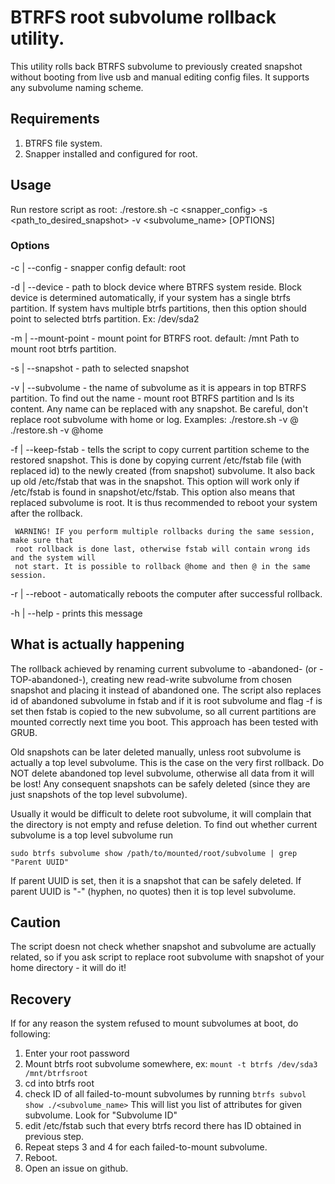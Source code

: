 # BTRFS root subvolume rollback utility.
This utility rolls back BTRFS subvolume to previously created snapshot without booting from live usb and manual editing config files.
It supports any subvolume naming scheme.

## Requirements
1. BTRFS file system.
2. Snapper installed and configured for root.


## Usage
Run restore script as root:
./restore.sh -c <snapper_config> -s <path_to_desired_snapshot> -v <subvolume_name> [OPTIONS]
   

### Options

-c | --config - snapper config
                default: root

-d | --device - path to block device where BTRFS system reside.
     Block device is determined automatically, if your system
     has a single btrfs partition.
     If system havs multiple btrfs partitions, then this option
     should point to selected btrfs partition. Ex: /dev/sda2

-m | --mount-point - mount point for BTRFS root.
	 default: /mnt
     Path to mount root btrfs partition.


-s | --snapshot  - path to selected snapshot

-v | --subvolume - the name of subvolume as it is appears in top BTRFS partition.
     To find out the name - mount root BTRFS partition and ls its content.
     Any name can be replaced with any snapshot.
	 Be careful, don't replace root subvolume with home or log.
     Examples: ./restore.sh -v @
               ./restore.sh -v @home

-f | --keep-fstab - tells the script to copy current partition scheme
     to the restored snapshot. This is done by copying current /etc/fstab file (with replaced id)
     to the newly created (from snapshot) subvolume. It also back up old /etc/fstab that was in the
     snapshot. This option will work only if /etc/fstab is found in snapshot/etc/fstab.
     This option also means that replaced subvolume is root. It is thus recommended to
     reboot your system after the rollback.

     WARNING! IF you perform multiple rollbacks during the same session, make sure that
     root rollback is done last, otherwise fstab will contain wrong ids and the system will
     not start. It is possible to rollback @home and then @ in the same session.

-r | --reboot - automatically reboots the computer after successful rollback.

-h | --help  - prints this message
   

## What is actually happening
The rollback achieved by renaming current subvolume to <name>-abandoned-<timestamp> (or <name>-TOP-abandoned-<timestamp>), 
creating new read-write subvolume from chosen snapshot and placing it instead of abandoned one. 
The script also replaces id of abandoned subvolume in fstab and if it is root subvolume and flag -f is set then fstab is copied 
to the new subvolume, so all current partitions are mounted correctly next time you boot.
This approach has been tested with GRUB.

Old snapshots can be later deleted manually, unless root subvolume is actually a top level subvolume.
This is the case on the very first rollback. Do NOT delete abandoned  top level subvolume, otherwise all data from it will be lost!
Any consequent snapshots can be safely deleted (since they are just snapshots of the top level subvolume).

Usually it would be difficult to delete root subvolume, it will complain that the directory is not empty and refuse deletion.
To find out whether current subvolume is a top level subvolume run 

```
sudo btrfs subvolume show /path/to/mounted/root/subvolume | grep "Parent UUID"
```
If parent UUID is set, then it is a snapshot that can be safely deleted.
If parent UUID is "-" (hyphen, no quotes) then it is top level subvolume.


## Caution
The script doesn not check whether snapshot and subvolume are actually related, so 
if you ask script to replace root subvolume with snapshot of your home directory - it will do it!

## Recovery
If for any reason the system refused to mount subvolumes at boot, do following:
1. Enter your root password
2. Mount btrfs root subvolume somewhere, ex: `mount -t btrfs /dev/sda3 /mnt/btrfsroot`
3. cd into btrfs root
3. check ID of all failed-to-mount subvolumes by running `btrfs subvol show ./<subvolume_name>`
   This will list you list of attributes for given subvolume. Look for "Subvolume ID"
4. edit /etc/fstab such that every btrfs record there has ID obtained in previous step. 
5. Repeat steps 3 and 4 for each failed-to-mount subvolume. 
6. Reboot.
7. Open an issue on github.


   


